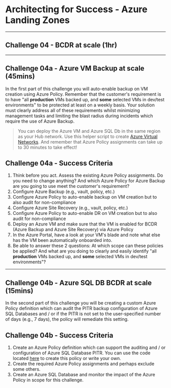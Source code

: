 # Architecting for Success - Azure Landing Zones

---

## Challenge 04 - BCDR at scale (1hr)

---

## Challenge 04a - Azure VM Backup at scale (45mins)

In the first part of this challenge you will auto-enable backup on VM creation using Azure Policy. Remember that the customer's requirement is to have "all **production** VMs backed up, and **some** selected VMs in dev/test environments" to be protected at least on a weekly basis. Your solution must clearly address all of these requirements whilst minimizing management tasks and limiting the blast radius during incidents which require the use of Azure Backup.

>You can deploy the Azure VM and Azure SQL Db in the same region as your Hub network. Use this helper script to create [Azure Virtual Networks](https://github.com/jonathan-vella/what-the-caf/blob/main/scripts/create-vnet-with-nsg.md). And remember that Azure Policy assignments can take up to 30 minutes to take effect!

## Challenge 04a - Success Criteria

1. Think before you act. Assess the existing Azure Policy assignments. Do you need to change anything? And which Azure Policy for Azure Backup are you going to use meet the customer's requirement?
2. Configure Azure Backup (e.g., vault, policy, etc.)
3. Configure Azure Policy to auto-enable backup on VM creation but to also audit for non-compliance
4. Configure Azure Site Recovery (e.g., vault, policy, etc.)
5. Configure Azure Policy to auto-enable DR on VM creation but to also audit for non-compliance
6. Deploy an Azure VM and make sure that the VM is enabled for BCDR (Azure Backup and Azure Site Recovery) via Azure Policy
7. In the Azure Portal, have a look at your VM's blade and note what else has the VM been automatically onboarded into.
8. Be able to answer these 2 questions: At which scope can these policies be applied? And what are you doing to clearly and easily identify "all **production** VMs backed up, and **some** selected VMs in dev/test environments"? 

---

## Challenge 04b - Azure SQL DB BCDR at scale (15mins)

In the second part of this challenge you will be creating a custom Azure Policy definition which can audit the PITR backup configuration of Azure SQL Databases and / or if the PITR is not set to the user-specified number of days (e.g., 7 days), the policy will remediate this setting.

## Challenge 04b - Success Criteria

1. Create an Azure Policy definition which can support the auditing and / or configuration of Azure SQL Database PITR. You can use the code located [here](https://raw.githubusercontent.com/jonathan-vella/scripts-and-policies/master/Azure%20Policy/Deploy%20Azure%20SQL%20DB%20ShortTerm%20Backup.json) to create this policy or write your own.
2. Create the required Azure Policy assignments and perhaps exclude some others.
3. Create an Azure SQL Database and monitor the impact of the Azure Policy in scope for this challenge.
